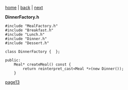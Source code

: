 [home](./page01.md) | [back](./page11.md) | [next](./page13.md)


**DinnerFactory.h**
```
#include "MealFactory.h"
#include "Breakfast.h"
#include "Lunch.h"
#include "Dinner.h"
#include "Dessert.h"
```

```
class DinnerFactory {  };
```

```
public:
    Meal* createMeal() const {
        return reinterpret_cast<Meal *>(new Dinner());
    }
```


[page13](./page13.md)
